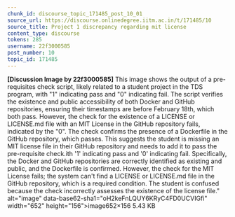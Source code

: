 ```yaml
---
chunk_id: discourse_topic_171485_post_10_01
source_url: https://discourse.onlinedegree.iitm.ac.in/t/171485/10
source_title: Project 1 discrepancy regarding mit license
content_type: discourse
tokens: 285
username: 22f3000585
post_number: 10
topic_id: 171485
---
```


**[Discussion Image by 22f3000585]** This image shows the output of a pre-requisites check script, likely related to a student project in the TDS program, with "1" indicating pass and "0" indicating fail. The script verifies the existence and public accessibility of both Docker and GitHub repositories, ensuring their timestamps are before February 18th, which both pass. However, the check for the existence of a LICENSE or LICENSE.md file with an MIT License in the GitHub repository fails, indicated by the "0". The check confirms the presence of a Dockerfile in the GitHub repository, which passes. This suggests the student is missing an MIT license file in their GitHub repository and needs to add it to pass the pre-requisite check.ith '1' indicating pass and '0' indicating fail. Specifically, the Docker and GitHub repositories are correctly identified as existing and public, and the Dockerfile is confirmed. However, the check for the MIT License fails; the system can't find a LICENSE or LICENSE.md file in the GitHub repository, which is a required condition. The student is confused because the check incorrectly assesses the existence of the license file." alt="image" data-base62-sha1="oH2keFnLQUY6KRyC4FD0UCVIGfi" width="652" height="156">image652×156 5.43 KB
